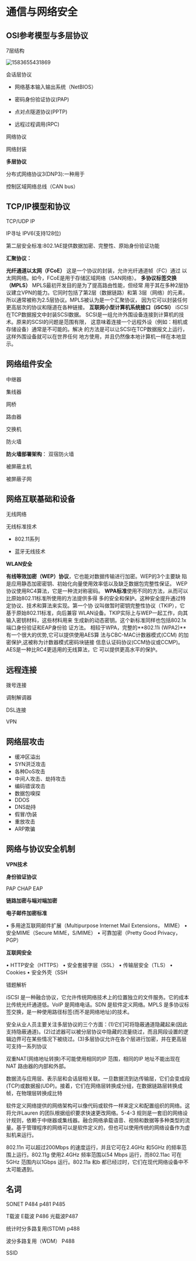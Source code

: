 # 通信与网络安全

## OSI参考模型与多层协议

7层结构

![1583655431869](D:\L\学习笔记\Typora图片\1583655431869.png)

会话层协议

- 网络基本输入输出系统（NetBIOS）

- 密码身份验证协议(PAP)

- 点对点隧道协议(PPTP)

- 远程过程调用(RPC)

网络协议

网络封装

**多层协议**

分布式网络协议3(DNP3):一种用于

控制区域网络总线（CAN bus）

## TCP/IP模型和协议

TCP/UDP  IP

IP寻址  IPV6(支持128位)

第二层安全标准:802.1AE提供数据加密、完整性、原始身份验证功能

**汇聚协议：**

**光纤通道以太网（FCoE）** 这是一个协议的封装，允许光纤通道帧（FC）通过
以太网网络。如今，FCoE是用于存储区域网络（SAN网络）。
**多协议标签交换（MPLS）** MPLS最初开发目的是为了提高路由性能，但经常
用于其在多种2层协议建立VPN的能力。它同时包括了第2层（数据链路）和第
3层（网络）的元素，所以通常被称为2.5层协议。MPLS被认为是一个汇聚协议，
因为它可以封装任何更高层次的协议和隧道在各种链接。
**互联网小型计算机系统接口（iSCSI）** iSCSI在TCP数据报文中封装SCSI数据。
SCSI是一组允许外围设备连接到计算机的技术。原来的SCSI的问题是范围有限，
这意味着连接一个远程外设（例如：相机或存储设备）通常是不可能的。解决
的方法是可以让SCSI在TCP数据报文上运行，这样外围设备就可以在世界任何
地方使用，并且仍然像本地计算机一样在本地显示。 

## **网络组件安全**

中继器

集线器

网桥

路由器

交换机

防火墙

**防火墙部署架构**：
双宿防火墙

被屏蔽主机

被屏蔽子网

## 网络互联基础和设备

无线网络

无线标准技术

- 802.11系列

- 蓝牙无线技术

**WLAN安全**

**有线等效加密（WEP）协议**，它也能对数据传输进行加密。WEP的3个主要缺
陷是应用静态加密密钥、初始化向量使用效率低以及缺乏数据包完整性保证。
WEP协议使用RC4算法，它是一种流对称密码。
**WPA标准**使用不同的方法，从而可以比原始802.11标准所使用的方法提供多得
多的安全和保护。这种安全提升通过特定协议、技术和算法来实现。第一个协
议叫做暂时密钥完整性协议（TKIP），它基于原始802.11标准，向后兼容
WLAN设备。TKIP实际上与WEP一起工作，向其输入密钥材料，这些材料用来
生成新的动态密钥。这个新标准同样也包括802.1x端口身份验证和EAP身份验
证方法。
相较于WPA，完整的**802.11i (WPA2)**有一个很大的优势,它可以提供使用AES算
法与CBC-MAC计数器模式(CCM) 的加密保护,这被称为计数器模式密码块链接
信息认证码协议(CCM协议或CCMP)。AES是一种比RC4更适用的无线算法，它
可以提供更高水平的保护。 

## 远程连接

拨号连接

调制解调器

DSL连接

VPN

## 网络层攻击

- 缓冲区溢出
- SYN洪泛攻击
-  各种DoS攻击
-  中间人攻击、劫持攻击
-  编码错误攻击
-  数据包嗅探 
- DDOS
- DNS劫持
- 假冒/伪装
- 重放攻击
- ARP欺骗

## 网络与协议安全机制

**VPN技术**

**身份验证协议**

PAP
CHAP
EAP

**链路加密与端对端加密** 

**电子邮件加密标准**

• 多用途互联网邮件扩展（Multipurpose Internet Mail Extensions，
MIME）
• 安全MIME（Secure MIME，S/MlME）
• 可靠加密（Pretty Good Privacy，PGP） 

**互联网安全**

• HTTP安全（HTTPS）
• 安全套接字层（SSL）
• 传输层安全（TLS）
• Cookies
• 安全外壳（SSH 



错题解析

iSCSI 是一种融合协议，它允许传统网络技术上的位置独立的文件服务。它的成本比传统光纤通道低。VoIP 是网络电话。SDN 是软件定义网络。MPLS 是多协议标签交换，是一种使用路径标签(而不是网络地址)的技术。

安全从业人员主要关注多层协议的三个方面：(1)它们可将隐蔽通道隐藏起来(因此支持隐蔽通道)。(2)过滤器可以被分层协议中隐藏的流量绕过，而且网段设置的逻辑边界可在某些情况下被绕过。(3)多层协议允许在各个层进行加密，并在更高层可支持一系列协议

双重NAT(网络地址转换)不可能使用相同的IP 范围，相同的IP 地址不能出现在NAT 路由器的内部和外部。

数据流与应用层、表示层和会话层相关联。一旦数据流到达传输层，它们会变成段(TCP)或数据报(UDP)。接着，它们在网络层转换成分组，在数据链路层转换成帧，在物理层转换成比特

软件定义网络提供的网络架构可以像代码或软件一样来定义和配置组织的网络。这将允许Lauren 的团队根据组织要求快速更改网络。5-4-3 规则是一套旧的网络设计规则，依赖于中继器或集线器。融合网络承载语音、视频和数据等多种类型的流量。基于管理程序的网络可以是软件定义的，但也可以使用传统的网络设备作为虚拟机来运行。

802.11n 可以超过200Mbps 的速度运行，并且它可在2.4GHz 和5GHz 的频率范围上运行。802.11g 使用2.4GHz 频率范围以54 Mbps 运行，而802.11ac 可在5GHz 范围内以1Gbps 运行。802.11a 和b 都已经过时，它们在现代网络设备中不太可能遇到。



## 名词

SONET  P484 p481 P485

T载波 E载波 P486   光载波P487 

统计时分多路复用(STDM)  p488

波分多路复用（WDM）  P488

SSID